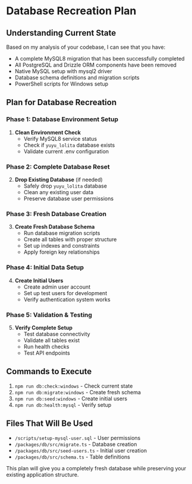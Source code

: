 # Database Recreation Plan

## Understanding Current State
Based on my analysis of your codebase, I can see that you have:
- A complete MySQL8 migration that has been successfully completed
- All PostgreSQL and Drizzle ORM components have been removed
- Native MySQL setup with mysql2 driver
- Database schema definitions and migration scripts
- PowerShell scripts for Windows setup

## Plan for Database Recreation

### Phase 1: Database Environment Setup
1. **Clean Environment Check**
   - Verify MySQL8 service status
   - Check if `yuyu_lolita` database exists
   - Validate current .env configuration

### Phase 2: Complete Database Reset
2. **Drop Existing Database** (if needed)
   - Safely drop `yuyu_lolita` database
   - Clean any existing user data
   - Preserve database user permissions

### Phase 3: Fresh Database Creation  
3. **Create Fresh Database Schema**
   - Run database migration scripts
   - Create all tables with proper structure
   - Set up indexes and constraints
   - Apply foreign key relationships

### Phase 4: Initial Data Setup
4. **Create Initial Users**
   - Create admin user account  
   - Set up test users for development
   - Verify authentication system works

### Phase 5: Validation & Testing
5. **Verify Complete Setup**
   - Test database connectivity
   - Validate all tables exist
   - Run health checks
   - Test API endpoints

## Commands to Execute
1. `npm run db:check:windows` - Check current state
2. `npm run db:migrate:windows` - Create fresh schema
3. `npm run db:seed:windows` - Create initial users
4. `npm run db:health:mysql` - Verify setup

## Files That Will Be Used
- `/scripts/setup-mysql-user.sql` - User permissions
- `/packages/db/src/migrate.ts` - Database creation
- `/packages/db/src/seed-users.ts` - Initial user creation
- `/packages/db/src/schema.ts` - Table definitions

This plan will give you a completely fresh database while preserving your existing application structure.